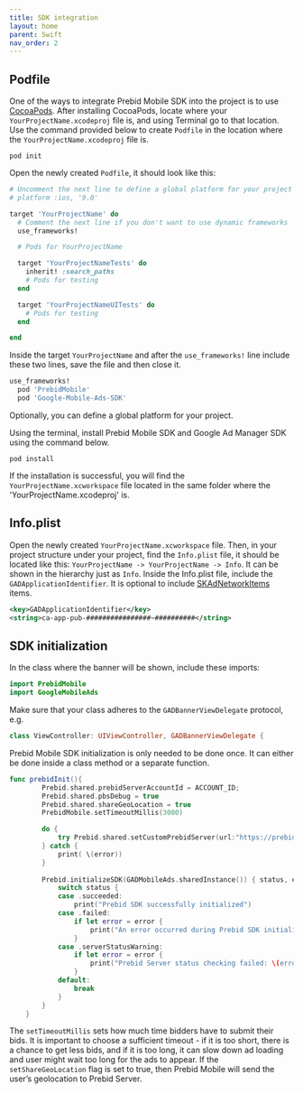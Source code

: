 ```yaml
---
title: SDK integration
layout: home
parent: Swift
nav_order: 2
---
```


## Podfile
One of the ways to integrate Prebid Mobile SDK into the project is to use [CocoaPods]. After installing CocoaPods, locate where your `YourProjectName.xcodeproj` file is, and using Terminal go to that location. Use the command provided below to create `Podfile` in the location where the `YourProjectName.xcodeproj` file is.
```
pod init
```

Open the newly created `Podfile`, it should look like this:
```ruby
# Uncomment the next line to define a global platform for your project
# platform :ios, '9.0'

target 'YourProjectName' do
  # Comment the next line if you don't want to use dynamic frameworks
  use_frameworks!

  # Pods for YourProjectName

  target 'YourProjectNameTests' do
    inherit! :search_paths
    # Pods for testing
  end

  target 'YourProjectNameUITests' do
    # Pods for testing
  end

end
```

Inside the target `YourProjectName` and after the `use_frameworks!` line include these two lines, save the file and then close it.
```ruby
use_frameworks!
  pod 'PrebidMobile'
  pod 'Google-Mobile-Ads-SDK'
```
Optionally, you can define a global platform for your project.

Using the terminal, install Prebid Mobile SDK and Google Ad Manager SDK using the command below.
```
pod install
```
If the installation is successful, you will find the `YourProjectName.xcworkspace` file located in the same folder where the 'YourProjectName.xcodeproj' is.

## Info.plist
Open the newly created `YourProjectName.xcworkspace` file. Then, in your project structure under your project, find the `Info.plist` file, it should be located like this: `YourProjectName -> YourProjectName -> Info`. It can be shown in the hierarchy just as `Info`.
Inside the Info.plist file, include the `GADApplicationIdentifier`. It is optional to include [SKAdNetworkItems] items.
```xml
<key>GADApplicationIdentifier</key>
<string>ca-app-pub-################~##########</string>
```

## SDK initialization
In the class where the banner will be shown, include these imports:
```swift
import PrebidMobile
import GoogleMobileAds
```

Make sure that your class adheres to the `GADBannerViewDelegate` protocol, e.g.
```swift
class ViewController: UIViewController, GADBannerViewDelegate {
```

Prebid Mobile SDK initialization is only needed to be done once. It can either be done inside a class method or a separate function.
```swift
func prebidInit(){
        Prebid.shared.prebidServerAccountId = ACCOUNT_ID;
        Prebid.shared.pbsDebug = true
        Prebid.shared.shareGeoLocation = true
        PrebidMobile.setTimeoutMillis(3000)

        do {
            try Prebid.shared.setCustomPrebidServer(url:"https://prebid.setupad.io/openrtb2/auction")
        } catch {
            print( \(error))
        }
        
        Prebid.initializeSDK(GADMobileAds.sharedInstance()) { status, error in
            switch status {
            case .succeeded:
                print("Prebid SDK successfully initialized")
            case .failed:
                if let error = error {
                    print("An error occurred during Prebid SDK initialization: \(error.localizedDescription)")
                }
            case .serverStatusWarning:
                if let error = error {
                    print("Prebid Server status checking failed: \(error.localizedDescription)")
                }
            default:
                break
            }
        }
    }
```
The `setTimeoutMillis` sets how much time bidders have to submit their bids. It is important to choose a sufficient timeout - if it is too short, there is a chance to get less bids, and if it is too long, it can slow down ad loading and user might wait too long for the ads to appear. If the `setShareGeoLocation` flag is set to true, then Prebid Mobile will send the user’s geolocation to Prebid Server.

[CocoaPods]: https://cocoapods.org/
[SKAdNetworkItems]: https://developers.google.com/ad-manager/mobile-ads-sdk/ios/quick-start#expandable-1  
